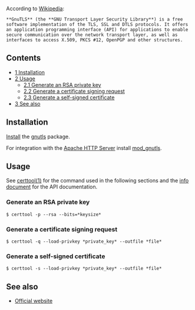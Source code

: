 According to [Wikipedia](https://en.wikipedia.org/wiki/GnuTLS "wikipedia:GnuTLS"):

	**GnuTLS** (the **GNU Transport Layer Security Library**) is a free software implementation of the TLS, SSL and DTLS protocols. It offers an application programming interface (API) for applications to enable secure communication over the network transport layer, as well as interfaces to access X.509, PKCS #12, OpenPGP and other structures.

## Contents

*   [1 Installation](#Installation)
*   [2 Usage](#Usage)
    *   [2.1 Generate an RSA private key](#Generate_an_RSA_private_key)
    *   [2.2 Generate a certificate signing request](#Generate_a_certificate_signing_request)
    *   [2.3 Generate a self-signed certificate](#Generate_a_self-signed_certificate)
*   [3 See also](#See_also)

## Installation

[Install](/index.php/Install "Install") the [gnutls](https://www.archlinux.org/packages/?name=gnutls) package.

For integration with the [Apache HTTP Server](/index.php/Apache_HTTP_Server "Apache HTTP Server") install [mod_gnutls](/index.php/Mod_gnutls "Mod gnutls").

## Usage

See [certtool(1)](https://jlk.fjfi.cvut.cz/arch/manpages/man/certtool.1) for the command used in the following sections and the [info document](https://www.gnutls.org/manual/html_node/index.html) for the API documentation.

### Generate an RSA private key

```
$ certtool -p --rsa --bits=*keysize*

```

### Generate a certificate signing request

```
$ certtool -q --load-privkey *private_key* --outfile *file*

```

### Generate a self-signed certificate

```
$ certtool -s --load-privkey *private_key* --outfile *file*

```

## See also

*   [Official website](https://www.gnutls.org/)